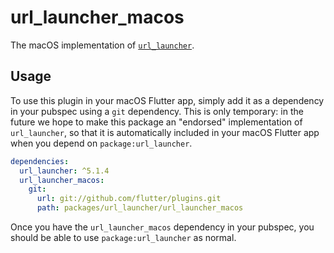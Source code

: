# url\_launcher\_macos

The macOS implementation of [`url_launcher`][1].

## Usage

To use this plugin in your macOS Flutter app, simply add it as a dependency in
your pubspec using a `git` dependency. This is only temporary: in the future
we hope to make this package an "endorsed" implementation of `url_launcher`,
so that it is automatically included in your macOS Flutter app when you depend
on `package:url_launcher`.

```yaml
dependencies:
  url_launcher: ^5.1.4
  url_launcher_macos:
    git:
      url: git://github.com/flutter/plugins.git
      path: packages/url_launcher/url_launcher_macos
```

Once you have the `url_launcher_macos` dependency in your pubspec, you should
be able to use `package:url_launcher` as normal.

[1]: ../url_launcher
